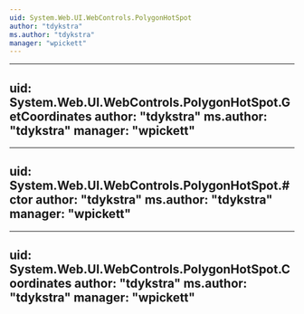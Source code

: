 ```yaml
---
uid: System.Web.UI.WebControls.PolygonHotSpot
author: "tdykstra"
ms.author: "tdykstra"
manager: "wpickett"
---
```


---
uid: System.Web.UI.WebControls.PolygonHotSpot.GetCoordinates
author: "tdykstra"
ms.author: "tdykstra"
manager: "wpickett"
---

---
uid: System.Web.UI.WebControls.PolygonHotSpot.#ctor
author: "tdykstra"
ms.author: "tdykstra"
manager: "wpickett"
---

---
uid: System.Web.UI.WebControls.PolygonHotSpot.Coordinates
author: "tdykstra"
ms.author: "tdykstra"
manager: "wpickett"
---

